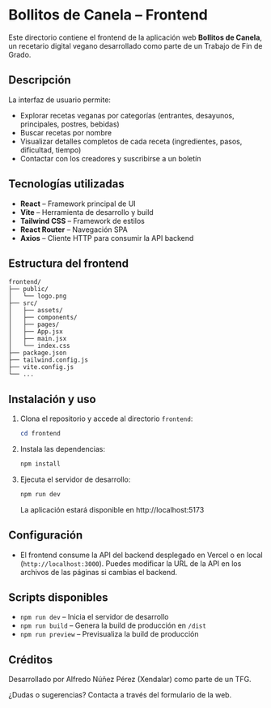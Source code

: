 # Bollitos de Canela – Frontend

Este directorio contiene el frontend de la aplicación web **Bollitos de Canela**, un recetario digital vegano desarrollado como parte de un Trabajo de Fin de Grado.

## Descripción

La interfaz de usuario permite:
- Explorar recetas veganas por categorías (entrantes, desayunos, principales, postres, bebidas)
- Buscar recetas por nombre
- Visualizar detalles completos de cada receta (ingredientes, pasos, dificultad, tiempo)
- Contactar con los creadores y suscribirse a un boletín

## Tecnologías utilizadas

- **React** – Framework principal de UI
- **Vite** – Herramienta de desarrollo y build
- **Tailwind CSS** – Framework de estilos
- **React Router** – Navegación SPA
- **Axios** – Cliente HTTP para consumir la API backend

## Estructura del frontend

```
frontend/
├── public/
│   └── logo.png
├── src/
│   ├── assets/
│   ├── components/
│   ├── pages/
│   ├── App.jsx
│   ├── main.jsx
│   └── index.css
├── package.json
├── tailwind.config.js
├── vite.config.js
└── ...
```

## Instalación y uso

1. Clona el repositorio y accede al directorio `frontend`:
   ```powershell
   cd frontend
   ```
2. Instala las dependencias:
   ```powershell
   npm install
   ```
3. Ejecuta el servidor de desarrollo:
   ```powershell
   npm run dev
   ```
   La aplicación estará disponible en http://localhost:5173

## Configuración

- El frontend consume la API del backend desplegado en Vercel o en local (`http://localhost:3000`). Puedes modificar la URL de la API en los archivos de las páginas si cambias el backend.

## Scripts disponibles

- `npm run dev` – Inicia el servidor de desarrollo
- `npm run build` – Genera la build de producción en `/dist`
- `npm run preview` – Previsualiza la build de producción

## Créditos

Desarrollado por Alfredo Núñez Pérez (Xendalar) como parte de un TFG.

¿Dudas o sugerencias? Contacta a través del formulario de la web.
